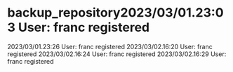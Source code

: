 # backup_repository2 0 2 3 / 0 3 / 0 1 . 2 3 : 0 3   U s e r :   f r a n c   r e g i s t e r e d  
 2 0 2 3 / 0 3 / 0 1 . 2 3 : 2 6   U s e r :   f r a n c   r e g i s t e r e d  
 2 0 2 3 / 0 3 / 0 2 . 1 6 : 2 0   U s e r :   f r a n c   r e g i s t e r e d  
 2 0 2 3 / 0 3 / 0 2 . 1 6 : 2 4   U s e r :   f r a n c   r e g i s t e r e d  
 2 0 2 3 / 0 3 / 0 2 . 1 6 : 2 9   U s e r :   f r a n c   r e g i s t e r e d  
 
